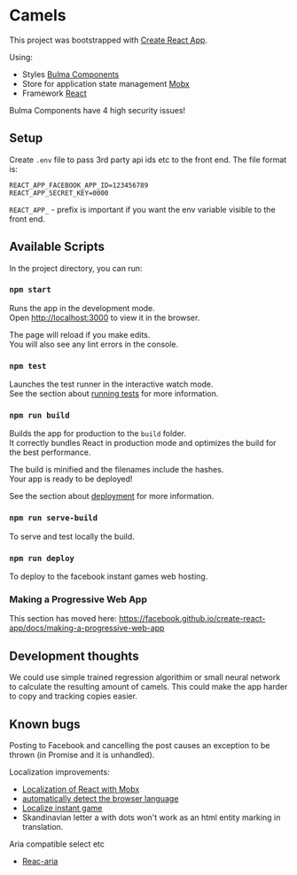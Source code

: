 # Camels

This project was bootstrapped with [Create React App](https://github.com/facebook/create-react-app).

Using:
  * Styles [Bulma Components](https://couds.github.io/react-bulma-components)
  * Store for application state management [Mobx](https://mobx.js.org/getting-started.html)
  * Framework [React](https://reactjs.org/)

Bulma Components have 4 high security issues!

## Setup

Create ```.env``` file to pass 3rd party api ids etc to the front end. The file format is:

```
REACT_APP_FACEBOOK_APP_ID=123456789
REACT_APP_SECRET_KEY=0000
```

```REACT_APP_``` - prefix is important if you want the env variable visible to the front end.

## Available Scripts

In the project directory, you can run:

### `npm start`

Runs the app in the development mode.<br>
Open [http://localhost:3000](http://localhost:3000) to view it in the browser.

The page will reload if you make edits.<br>
You will also see any lint errors in the console.

### `npm test`

Launches the test runner in the interactive watch mode.<br>
See the section about [running tests](https://facebook.github.io/create-react-app/docs/running-tests) for more information.

### `npm run build`

Builds the app for production to the `build` folder.<br>
It correctly bundles React in production mode and optimizes the build for the best performance.

The build is minified and the filenames include the hashes.<br>
Your app is ready to be deployed!

See the section about [deployment](https://facebook.github.io/create-react-app/docs/deployment) for more information.

### `npm run serve-build`

To serve and test locally the build.

### `npm run deploy`

To deploy to the facebook instant games web hosting.

### Making a Progressive Web App

This section has moved here: https://facebook.github.io/create-react-app/docs/making-a-progressive-web-app

## Development thoughts

We could use simple trained regression algorithim or small neural network to calculate the resulting amount of camels. This could make the app harder to copy and tracking copies easier.

## Known bugs

Posting to Facebook and cancelling the post causes an exception to be thrown (in Promise and it is unhandled).

Localization improvements:
  * [Localization of React with Mobx](https://itnext.io/ultimate-localization-of-react-mobx-app-with-i18next-efab77712149)
  * [automatically detect the browser language](https://www.npmjs.com/package/i18next-browser-languagedetector)
  * [Localize instant game](https://developers.facebook.com/docs/games/instant-games/getting-started/game-setup#localize)
  * Skandinavian letter a with dots won't work as an html entity marking in translation.

Aria compatible select etc
  * [Reac-aria](https://www.npmjs.com/package/react-aria)


